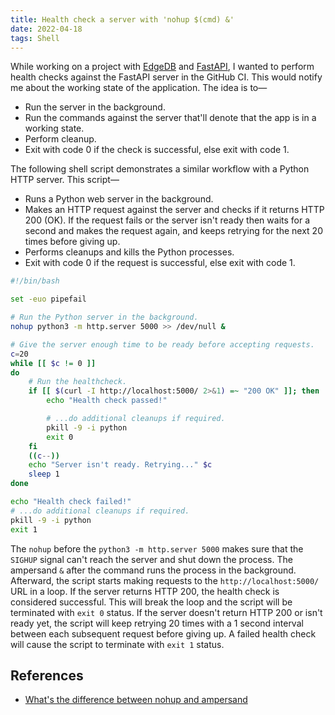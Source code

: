 ```yaml
---
title: Health check a server with 'nohup $(cmd) &'
date: 2022-04-18
tags: Shell
---
```


While working on a project with [EdgeDB](https://www.edgedb.com/) and
[FastAPI](https://fastapi.tiangolo.com/), I wanted to perform health checks against the
FastAPI server in the GitHub CI. This would notify me about the working state of the
application. The idea is to—

* Run the server in the background.
* Run the commands against the server that'll denote that the app is in a working state.
* Perform cleanup.
* Exit with code 0 if the check is successful, else exit with code 1.

The following shell script demonstrates a similar workflow with a Python HTTP server. This script—

* Runs a Python web server in the background.
* Makes an HTTP request against the server and checks if it returns HTTP 200 (OK).
  If the request fails or the server isn't ready then waits for a second and makes the
  request again, and keeps retrying for the next 20 times before giving up.
* Performs cleanups and kills the Python processes.
* Exit with code 0 if the request is successful, else exit with code 1.

```bash
#!/bin/bash

set -euo pipefail

# Run the Python server in the background.
nohup python3 -m http.server 5000 >> /dev/null &

# Give the server enough time to be ready before accepting requests.
c=20
while [[ $c != 0 ]]
do
    # Run the healthcheck.
    if [[ $(curl -I http://localhost:5000/ 2>&1) =~ "200 OK" ]]; then
        echo "Health check passed!"

        # ...do additional cleanups if required.
        pkill -9 -i python
        exit 0
    fi
    ((c--))
    echo "Server isn't ready. Retrying..." $c
    sleep 1
done

echo "Health check failed!"
# ...do additional cleanups if required.
pkill -9 -i python
exit 1
```

The `nohup` before the `python3 -m http.server 5000` makes sure that the `SIGHUP` signal
can't reach the server and shut down the process. The ampersand `&` after the command
runs the process in the background. Afterward, the script starts making requests to the
`http://localhost:5000/` URL in a loop. If the server returns HTTP 200, the health check
is considered successful. This will break the loop and the script will be terminated with
`exit 0` status. If the server doesn't return HTTP 200 or isn't ready yet, the script
will keep retrying 20 times with a 1 second interval between each subsequent request
before giving up. A failed health check will cause the script to terminate with `exit 1`
status.

## References

* [What's the difference between nohup and ampersand](https://stackoverflow.com/questions/15595374/whats-the-difference-between-nohup-and-ampersand)
